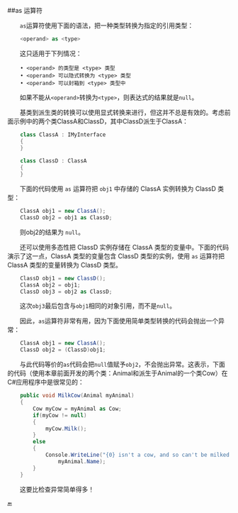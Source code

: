 ##as 运算符

&emsp;&emsp;`as`运算符使用下面的语法，把一种类型转换为指定的引用类型：

```csharp
    <operand> as <type>
```

&emsp;&emsp;这只适用于下列情况：

```
    • <operand> 的类型是 <type> 类型
    • <operand> 可以隐式转换为 <type> 类型
    • <operand> 可以封箱到 <type> 类型中
```

&emsp;&emsp;如果不能从`<operand>`转换为`<type>`，则表达式的结果就是`null`。

&emsp;&emsp;基类到派生类的转换可以使用显式转换来进行，但这并不总是有效的。考虑前面示例中的两个类ClassA和ClassD，其中ClassD派生于ClassA：

```csharp
    class ClassA : IMyInterface
    {
    }
    
    class ClassD : ClassA
    {
    }
```

&emsp;&emsp;下面的代码使用 `as` 运算符把 `obj1` 中存储的 ClassA 实例转换为 ClassD 类型：

```csharp
    ClassA obj1 = new ClassA();
    ClassD obj2 = obj1 as ClassD;
```
&emsp;&emsp;则obj2的结果为 `null`。

&emsp;&emsp;还可以使用多态性把 ClassD 实例存储在 ClassA 类型的变量中。下面的代码演示了这一点，ClassA 类型的变量包含 ClassD 类型的实例，使用 `as` 运算符把 ClassA 类型的变量转换为 ClassD 类型。

```csharp
    ClassD obj1 = new ClassD();
    ClassA obj2 = obj1;
    ClassD obj3 = obj2 as ClassD;
```

&emsp;&emsp;这次`obj3`最后包含与`obj1`相同的对象引用，而不是`null`。

&emsp;&emsp;因此，`as`运算符非常有用，因为下面使用简单类型转换的代码会抛出一个异常：

```csharp
    ClassA obj1 = new ClassA();
    ClassD obj2 = (ClassD)obj1;
```
&emsp;&emsp;与此代码等价的`as`代码会把`null`值赋予`obj2`，不会抛出异常。这表示，下面的代码（使用本章前面开发的两个类：Animal和派生于Animal的一个类Cow）在C#应用程序中是很常见的：

```csharp
    public void MilkCow(Animal myAnimal)
    {
        Cow myCow = myAnimal as Cow;
        if(myCow != null)
        {
            myCow.Milk();
        }
        else
        {
            Console.WriteLine("{0} isn't a cow, and so can't be milked.", 
                myAnimal.Name);
        }
    }
```

&emsp;&emsp;这要比检查异常简单得多！

🔚



